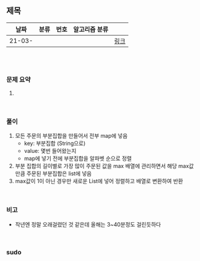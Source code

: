 ## 제목

| 날짜   | 분류 | 번호 | 알고리즘 분류 |                                          |
| ------ | ---- | ---- | ------------- | ---------------------------------------- |
| 21-03- |     |      |               | [링크](https://www.acmicpc.net/problem/) |


<br/><br/>

### 문제 요약 

1. 


<br/>

### 풀이

1. 모든 주문의 부분집합을 만들어서 전부 map에 넣음
	- key: 부분집합 (String으로)
	- value: 몇번 들어왔는지
	- map에 넣기 전에 부분집합을 알파벳 순으로 정렬
2. 부분 집합의 길이별로 가장 많이 주문된 값을 max 배열에 관리하면서 해당 max값만큼 주문된 부분집합은 list에 넣음
3. max값이 1이 아닌 경우만 새로운 List<String>에 넣어 정렬하고 배열로 변환하여 반환


<br/>

### 비고

- 작년엔 정말 오래걸렸던 것 같은데 올해는 3~40분정도 걸린듯하다 


<br/>

### sudo

```java

```